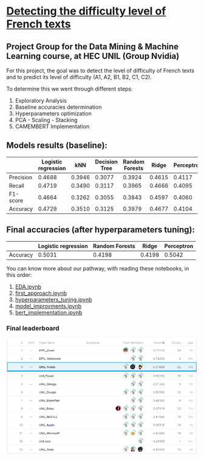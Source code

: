 # [Detecting the difficulty level of French texts](https://www.kaggle.com/c/detecting-the-difficulty-level-of-french-texts/overview/evaluation)
## Project Group for the Data Mining & Machine Learning course, at HEC UNIL (Group Nvidia)

For this project, the goal was to detect the level of difficulty of French texts and to predict its level of difficulty (A1, A2, B1, B2, C1, C2).

To determine this we went through different steps:

1. Exploratory Analysis
2. Baseline accuracies determination
3. Hyperparameters optimization
4. PCA - Scaling - Stacking
5. CAMEMBERT Implementation


## Models results (baseline):

|        | Logistic regression | kNN |	Decision Tree  | Random Forests | Ridge | Perceptron |
| ----------- | ----------- | ----------- | ----------- | -----------   | ----------- | ----------- |
| Precision 	 | 0.4688      | 0.3946      | 0.3077       | 0.3924   | 0.4615        | 0.4117 |
| Recall   | 0.4719        | 0.3490   | 0.3117        | 0.3965   | 0.4666        | 0.4095 |
| F1-score    | 0.4664        | 0.3262   | 0.3055        | 0.3843   | 0.4597        | 0.4060 | 
| Accuracy   | 0.4729        | 0.3510   | 0.3125        | 0.3979   | 0.4677        | 0.4104 |


## Final accuracies (after hyperparameters tuning):

|        | Logistic regression | Random Forests | Ridge | Perceptron |
| ----------- | ----------- |  -----------   | ----------- | ----------- |
| Accuracy   | 0.5031        |  0.4198  | 0.4198   | 0.5042        | 0.4677 |

You can know more about our pathway, with reading these notebooks, in this order:

1. [EDA.ipynb](http://github.com/LaCrazyTomato/Group-Project-DM-ML-2021/blob/main/code/EDA.ipynb)
2. [first_approach.ipynb](http://github.com/LaCrazyTomato/Group-Project-DM-ML-2021/blob/main/code/first_approach.ipynb)
3. [hyperparameters_tuning.ipynb](http://github.com/LaCrazyTomato/Group-Project-DM-ML-2021/blob/main/code/hyperparameters_tuning.ipynb)
4. [model_improvments.ipynb](http://github.com/LaCrazyTomato/Group-Project-DM-ML-2021/blob/main/code/model_improvement.ipynb)
5. [bert_implementation.ipynb](http://github.com/LaCrazyTomato/Group-Project-DM-ML-2021/blob/main/code/bert_implementation.ipynb)					
					
					
### Final leaderboard

![final_leaderboard](data/leaderboard.png)



